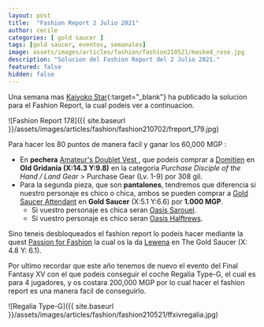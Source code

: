 ```yaml
---
layout: post
title:  "Fashion Report 2 Julio 2021"
author: cecile
categories: [ gold saucer ]
tags: [gold saucer, eventos, semanales]
image: assets/images/articles/fashion/fashion210521/masked_rose.jpg
description: "Solucion del Fashion Report del 2 Julio 2021."
featured: false
hidden: false
---
```


Una semana mas [Kaiyoko Star](https://twitter.com/kaiyokostar){:target="_blank"} ha publicado la solucion para el Fashion Report, la cual podeis ver a continuacion.

![Fashion Report 178]({{ site.baseurl }}/assets/images/articles/fashion/fashion210702/freport_179.jpg)

Para hacer los 80 puntos de manera facil y ganar los 60,000 MGP :

- En **pechera** <a href="https://eu.finalfantasyxiv.com/lodestone/playguide/db/item/83f54d7a48d/" class="eorzeadb_link" target="_blank"> Amateur's Doublet Vest </a>, que podeis comprar a <a href="https://eu.finalfantasyxiv.com/lodestone/playguide/db/shop/5c0bdbdc542/?item=791b438d0fe&type=gil" class="eorzeadb_link" target="_blank">Domitien</a> en **Old Gridania (X:14.3 Y:9.8)** en la categoria *Purchase Disciple of the Hand / Land Gear* > Purchase Gear (Lv. 1-9) por 308 gil.
- Para la segunda pieza, que son **pantalones**, tendremos que diferencia si nuestro personaje es chico o chica, ambos se pueden comprar a <a href="https://eu.finalfantasyxiv.com/lodestone/playguide/db/shop/c644e9a1b2b/?item=b6f5f824586&type=currency" class="eorzeadb_link" target="_blank">Gold Saucer Attendant</a> en **Gold Saucer** (X:5.1 Y:6.6) por **1.000 MGP**.    
    - Si vuestro personaje es chica seran <a href="https://eu.finalfantasyxiv.com/lodestone/playguide/db/item/d46a9844c4b/" class="eorzeadb_link" target="_blank">Oasis Sarouel</a>.
    - Si vuestro personaje es chico seran <a href="https://eu.finalfantasyxiv.com/lodestone/playguide/db/item/430dd2cf675/" class="eorzeadb_link" target="_blank"> Oasis Halftrews</a>.



Sino teneis desbloqueados el fashion report lo podeis hacer mediante la quest <a href="https://eu.finalfantasyxiv.com/lodestone/playguide/db/quest/bd8144d7d23" class="eorzeadb_link" target="_blank">Passion for Fashion</a> la cual os la da <a href="https://eu.finalfantasyxiv.com/lodestone/playguide/db/npc/npc/bfd5ce76f91/" class="eorzeadb_link" target="_blank">Lewena</a> en The Gold Saucer (X: 4.8 Y: 6.1).

Por ultimo recordar que este año tenemos de nuevo el evento del Final Fantasy XV con el que podeis conseguir el coche Regalia Type-G, el cual es para 4 jugadores, y os costara 200,000 MGP por lo cual hacer el fashion report es una manera facil de conseguirlo.

![Regalia Type-G]({{ site.baseurl }}/assets/images/articles/fashion/fashion210521/ffxivregalia.jpg)

